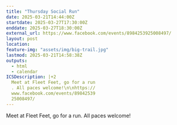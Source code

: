 ```yaml
---
title: "Thursday Social Run"
date: 2025-03-21T14:44:00Z
startdate: 2025-03-27T17:30:00Z
enddate: 2025-03-27T18:30:00Z
external_url: https://www.facebook.com/events/8984253925008497/
layout: post
location: 
feature-img: "assets/img/big-trail.jpg"
lastmod: 2025-03-21T14:58:38Z
outputs:
  - html
  - calendar
ICSDescription: |+2
  Meet at Fleet Feet, go for a run  . All paces welcome!\n\nhttps://  www.facebook.com/events/89842539  25008497/
---
```


Meet at Fleet Feet, go for a run. All paces welcome!<br>
  <br>
  
